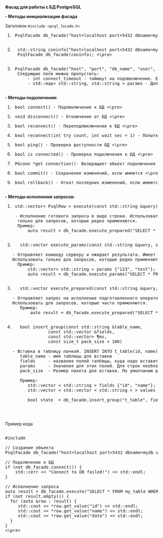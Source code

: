**Фасад для работы с БД PostgreSQL**

**- Методы инициализации фасада**
 
   Заголовок `#include <psql_facade.h>`
   1) <pre> PsqlFacade db_facade("host=localhost port=5432 dbname=mydb user=user password=***** connect_timeout=10"); <\pre>
   
   2) <pre>  std::string coninfo{"host=localhost port=5432 dbname=mydb user=user password=***** connect_timeout=10"}; 
        PsqlFacade db_facade(coninfo); <\pre>

   3) <pre> PsqlFacade db_facade("host", "port", "db_name", "user", "password", connect_timeout, params);
        Следующие поля можно пропустить:
            - int connect_timeout - таймаут на подлюключение. Если не установить, то по умолчанию равен 10 секунд 
            - std::map< std::string, std::string > params - Доплнительные поля для подключения, если есть необходимость [ключ=значение]. По умолчанию пустой <\pre> 

**- Методы подключения:**
   1) <pre> bool connect() - Подлюключение к БД <\pre>
   2) <pre> void disconnect() - Отключение от БД <\pre>
   3) <pre> bool reconnect() - Переподлюключение к БД <\pre>
   4) <pre> bool reconnect(int try_count, int wait_sec = 1) - Попытка переподключения к БД указанное количество раз с указанным ожиданием секунд<\pre>
   5) <pre> bool ping() - Проверка доступности БД <\pre>
   6) <pre> bool is_connected() - Проверка подключения к БД <\pre>
   7) <pre> PGconn *get_connection()- Возвращает объект подключения <\pre>
   8) <pre> bool commit() - Сохранение изменений, если имеются <\pre>
   9) <pre> bool rollback() - Откат последних изменений, если имеются<\pre>

**- Методы исполнения запросов:**
   1) <pre> std::vector< PsqlRow > execute(const std::string &query)

       - Исполнение готового запроса в виде строки. Использовать
        только для запросов, которые редко применяются. 
        Пример:
            auto result = db_facade.execute_prepared("SELECT * FROM t_table WHERE id = 111"); <\pre>

   2) <pre>   std::vector<PsqlRow> execute_params(const std::string &query, std::vector<std::string> &values)

      - Отправляет команду серверу и ожидает результата. Имеет возможность передать параметры отдельно от текста SQL-команды. 
      Использовать только для запросов, которые редко применяются.
        Пример:
            std::vector< std::string > params {"123", "test"};
            auto result = db_facade.execute_params("SELECT * FROM t_table WHERE id = $1 and name = $2", params); <\pre>    

   3) <pre>   std::vector<PsqlRow> execute_prepared(const std::string &query, Params... params)

      - Отправляет запрос на исполнение подготовленного оператора с данными параметрами и ожидает результата. 
      Использовать для запросов, которые часто применяются.
         Пример:
             auto result = db_facade.execute_prepared("SELECT * FROM t_table WHERE id = $1 and name = $2", 123, "test"); <\pre>      
   
   4) <pre>   bool insert_group(const std::string &table_name,
                    const std::vector<std::string> &fields,
                    const std::vector<std::vector<std::string>> &params,
                    const size_t pack_size = 100) 
                    
      - Вставка в таблицу пачкой. INSERT INTO t_table(id, name) VALUES (1, "test1"),(2, "test2"), (3, "test3") и т.д. 
         table_name - имя таблицы для вставки
         fields     - названия полей талбицы, куда надо вставить
         params     - Значения для этих полей. Для строк необходимо использовать одинарные кавычки
         pack_size  - Размер пакета для вставки. По умолчанию равен 100
         
         Пример:
            std::vector < std::string > fields {"id", "name"};
            std::vector < std::vector < std::string > > values {{"1", "'test1'"}, {"2", "'test2'"}, {"3", "'test3'"}};     
           
            bool state  = db_facade.insert_group("t_table", fields, values, 10); <\pre>        
            
            
            
Пример кода
<pre>

#include <databasex/postgresql/psql_facade.h>
 
// Создание объекта
PsqlFacade db_facade("host=localhost port=5432 dbname=mydb user=user password=quwerty123 connect_timeout=10");
 
// Подключение к БД
if (not db_facade.connect()) {
    std::cerr << "Connect to DB failed!") << std::endl;
}
 
// Исполнение запроса
auto result = db_facade.execute("SELECT * FROM my_table WHERE id = 123");
if (not result.empty()) {
  for (auto &row : result) {
     std::cout << *row.get_value<int64_t>("id") << std::endl;
     std::cout << *row.get_value<std::string>("name") << std::endl;
     std::cout << *row.get_value<std::string>("date") << std::endl; 
  }
}
<\pre>
            
